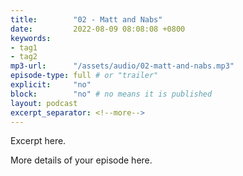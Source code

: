 ```yaml
---
title:        "02 - Matt and Nabs"
date:         2022-08-09 08:08:08 +0800
keywords:
- tag1
- tag2
mp3-url:      "/assets/audio/02-matt-and-nabs.mp3"
episode-type: full # or "trailer"
explicit:     "no"
block:        "no" # no means it is published
layout: podcast
excerpt_separator: <!--more-->
---
```

Excerpt here.
<!--more-->

More details of your episode here.
